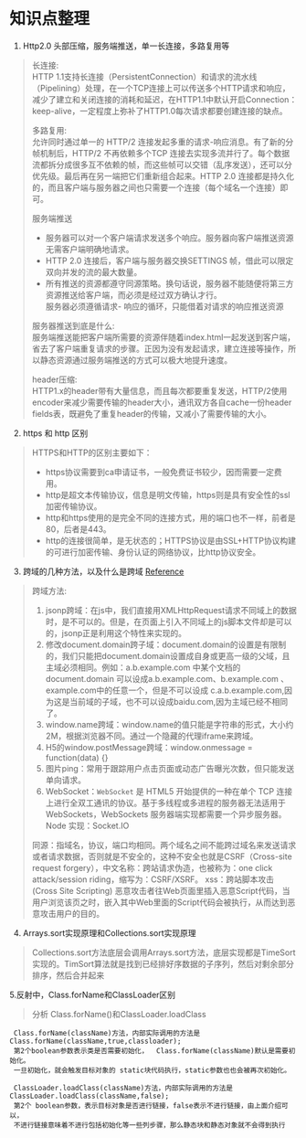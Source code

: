 # 知识点整理


1. Http2.0 头部压缩，服务端推送，单一长连接，多路复用等 
> 长连接:  
HTTP 1.1支持长连接（PersistentConnection）和请求的流水线（Pipelining）处理，在一个TCP连接上可以传送多个HTTP请求和响应，减少了建立和关闭连接的消耗和延迟，在HTTP1.1中默认开启Connection： keep-alive，一定程度上弥补了HTTP1.0每次请求都要创建连接的缺点。
>
> 多路复用:  
允许同时通过单一的 HTTP/2 连接发起多重的请求-响应消息。有了新的分帧机制后，HTTP/2 不再依赖多个TCP 连接去实现多流并行了。每个数据流都拆分成很多互不依赖的帧，而这些帧可以交错（乱序发送），还可以分优先级。最后再在另一端把它们重新组合起来。HTTP 2.0 连接都是持久化的，而且客户端与服务器之间也只需要一个连接（每个域名一个连接）即可。
> 
> 服务端推送  
>- 服务器可以对一个客户端请求发送多个响应。服务器向客户端推送资源无需客户端明确地请求。
>- HTTP 2.0 连接后，客户端与服务器交换SETTINGS 帧，借此可以限定双向并发的流的最大数量。
>- 所有推送的资源都遵守同源策略。换句话说，服务器不能随便将第三方资源推送给客户端，而必须是经过双方确认才行。  
服务器必须遵循请求- 响应的循环，只能借着对请求的响应推送资源
>
> 服务器推送到底是什么:  
服务端推送能把客户端所需要的资源伴随着index.html一起发送到客户端，省去了客户端重复请求的步骤。正因为没有发起请求，建立连接等操作，所以静态资源通过服务端推送的方式可以极大地提升速度。  
>
> header压缩:  
HTTP1.x的header带有大量信息，而且每次都要重复发送，HTTP/2使用encoder来减少需要传输的header大小，通讯双方各自cache一份header fields表，既避免了重复header的传输，又减小了需要传输的大小。
>

2. https 和 http 区别
>HTTPS和HTTP的区别主要如下：
>- https协议需要到ca申请证书，一般免费证书较少，因而需要一定费用。
>- http是超文本传输协议，信息是明文传输，https则是具有安全性的ssl加密传输协议。
>- http和https使用的是完全不同的连接方式，用的端口也不一样，前者是80，后者是443。
>- http的连接很简单，是无状态的；HTTPS协议是由SSL+HTTP协议构建的可进行加密传输、身份认证的网络协议，比http协议安全。
>

3. 跨域的几种方法，以及什么是跨域 [Reference](http://www.ruanyifeng.com/blog/2016/04/same-origin-policy.html)
> 跨域方法:
> 1. jsonp跨域：在js中，我们直接用XMLHttpRequest请求不同域上的数据时，是不可以的。但是，在页面上引入不同域上的js脚本文件却是可以的，jsonp正是利用这个特性来实现的。
> 2. 修改document.domain跨子域：document.domain的设置是有限制的，我们只能把document.domain设置成自身或更高一级的父域，且主域必须相同。例如：a.b.example.com 中某个文档的document.domain 可以设成a.b.example.com、b.example.com 、example.com中的任意一个，但是不可以设成 c.a.b.example.com,因为这是当前域的子域，也不可以设成baidu.com,因为主域已经不相同了。
> 3. window.name跨域：window.name的值只能是字符串的形式，大小约2M，根据浏览器不同。通过一个隐藏的代理iframe来跨域。
> 4. H5的window.postMessage跨域：window.onmessage = function(data) {}
> 5. 图片ping：常用于跟踪用户点击页面或动态广告曝光次数，但只能发送单向请求。
> 6. WebSocket：`WebSocket` 是 HTML5 开始提供的一种在单个 TCP 连接上进行全双工通讯的协议。基于多线程或多进程的服务器无法适用于 WebSockets，WebSockets 服务器端实现都需要一个异步服务器。Node 实现：Socket.IO
>
> 
>
>
>
> 同源：指域名，协议，端口均相同。两个域名之间不能跨过域名来发送请求或者请求数据，否则就是不安全的，这种不安全也就是CSRF（Cross-site request forgery），中文名称：跨站请求伪造，也被称为：one click attack/session riding，缩写为：CSRF/XSRF。
> xss：跨站脚本攻击(Cross Site Scripting) 恶意攻击者往Web页面里插入恶意Script代码，当用户浏览该页之时，嵌入其中Web里面的Script代码会被执行，从而达到恶意攻击用户的目的。  

4. Arrays.sort实现原理和Collections.sort实现原理
> Collections.sort方法底层会调用Arrays.sort方法，底层实现都是TimeSort实现的。TimSort算法就是找到已经排好序数据的子序列，然后对剩余部分排序，然后合并起来

5.反射中，Class.forName和ClassLoader区别
> 分析 Class.forName()和ClassLoader.loadClass
~~~
 Class.forName(className)方法，内部实际调用的方法是  Class.forName(className,true,classloader);
 第2个boolean参数表示类是否需要初始化，  Class.forName(className)默认是需要初始化。
 一旦初始化，就会触发目标对象的 static块代码执行，static参数也也会被再次初始化。
 
 ClassLoader.loadClass(className)方法，内部实际调用的方法是  ClassLoader.loadClass(className,false);
 第2个 boolean参数，表示目标对象是否进行链接，false表示不进行链接，由上面介绍可以，
 不进行链接意味着不进行包括初始化等一些列步骤，那么静态块和静态对象就不会得到执行
~~~
